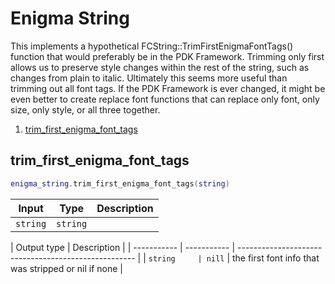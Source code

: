 # Enigma String

This implements a hypothetical FCString::TrimFirstEnigmaFontTags() function that would preferably be in the PDK Framework. Trimming only first allows us to preserve style changes within the rest of the string, such as changes from plain to italic. Ultimately this seems more useful than trimming out all font tags. If the PDK Framework is ever changed, it might be even better to create replace font functions that can replace only font, only size, only style, or all three together.

1. [trim_first_enigma_font_tags](#trim_first_enigma_font_tags)

## trim_first_enigma_font_tags

```lua
enigma_string.trim_first_enigma_font_tags(string)
```

| Input    | Type     | Description |
| -------- | -------- | ----------- |
| `string` | `string` |             |

| Output type | Description |
| ----------- | ----------- | ---------------------------------------------------- |
| `string     | nill`       | the first font info that was stripped or nil if none |
